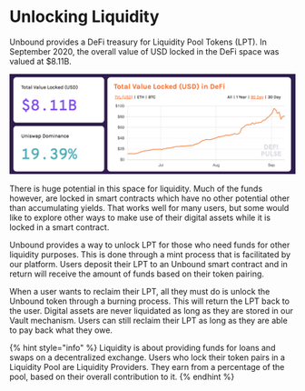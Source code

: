 # Unlocking Liquidity

Unbound provides a DeFi treasury for Liquidity Pool Tokens \(LPT\). In September 2020, the overall value of USD locked in the DeFi space was valued at $8.11B.

![In the beginning of September 2020, $8.11B total value was locked in DeFi \(Source: DeFi Pulse\)](../.gitbook/assets/screen-shot-2020-09-08-at-12.17.00-pm.png)

There is huge potential in this space for liquidity. Much of the funds however, are locked in smart contracts which have no other potential other than accumulating yields. That works well for many users, but some would like to explore other ways to make use of their digital assets while it is locked in a smart contract.

Unbound provides a way to unlock LPT for those who need funds for other liquidity purposes. This is done through a mint process that is facilitated by our platform. Users deposit their LPT to an Unbound smart contract and in return will receive the amount of funds based on their token pairing. 

When a user wants to reclaim their LPT, all they must do is unlock the Unbound token through a burning process. This will return the LPT back to the user. Digital assets are never liquidated as long as they are stored in our Vault mechanism. Users can still reclaim their LPT as long as they are able to pay back what they owe.

{% hint style="info" %}
Liquidity is about providing funds for loans and swaps on a decentralized exchange. Users who lock their token pairs in a Liquidity Pool are Liquidity Providers. They earn from a percentage of the pool, based on their overall contribution to it.
{% endhint %}

